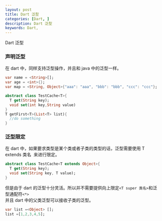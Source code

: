 ```yaml
---
layout: post
title: Dart 泛型
categories: [Dart, ]
description: Dart 泛型
keywords: Dart, 
---
```


Dart 泛型


<a name="2BYI7"></a>
### 声明泛型
在 dart 中，同样支持泛型操作，并且和 java 中的泛型一样。 

```dart
var name = <String>[];
var age = <int>{};
var map = <String, Object>{"aaa": "aaa", "bbb": "bbb", "ccc": "ccc"};

abstract class TestCache<T>{
  T get(String key);
  void set(int key,String value)
}
T getFirst<T>(List<T> list){
  //do something
}
```

<a name="lAKSI"></a>
### 泛型限定
在 dart 中，如果要求类型是某个类或者子类的类型的话，泛型需要使用 T extends 类名  来进行限定。

```dart
abstract class TestCache<T extends Object>{
  T get(String key);
  void set(String key, T value);
}
```
但是由于 dart 的泛型十分灵活。所以并不需要提供向上限定`<T super 类名>`和泛型通配符`<*>`<br />并且 dart 中的父类泛型可以接收子类的泛型。

```dart
var list =<Object> [];
list =[1,2,3,4,5];
```


